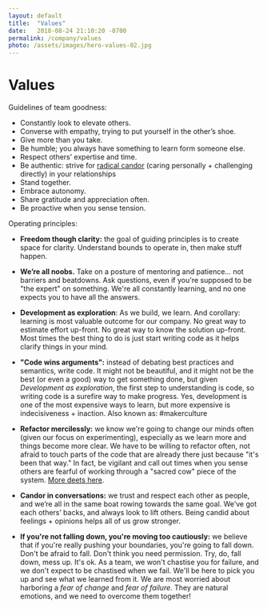 ```yaml
---
layout: default
title:  "Values"
date:   2018-08-24 21:10:20 -0700
permalink: /company/values
photo: /assets/images/hero-values-02.jpg
---
```


# Values

Guidelines of team goodness:

- Constantly look to elevate others.
- Converse with empathy, trying to put yourself in the other’s shoe.  
- Give more than you take.
- Be humble; you always have something to learn form someone else.
- Respect others’ expertise and time.
- Be authentic: strive for [radical candor](https://www.youtube.com/watch?v=4yODalLQ2lM) (caring personally + challenging directly) in your relationships
- Stand together.
- Embrace autonomy.
- Share gratitude and appreciation often.
- Be proactive when you sense tension.

Operating principles:

- **Freedom though clarity:** the goal of guiding principles is to create space for clarity. Understand bounds to operate in, then make stuff happen.

- **We’re all noobs.** Take on a posture of mentoring and patience… not barriers and beatdowns. Ask questions, even if you're supposed to be "the expert" on something. We're all constantly learning, and no one expects you to have all the answers.

- **Development as exploration**: As we build, we learn. And corollary: learning is most valuable outcome for our company. No great way to estimate effort up-front. No great way to know the solution up-front. Most times the best thing to do is just start writing code as it helps clarify things in your mind.

- **"Code wins arguments":** instead of debating best practices and semantics, write code. It might not be beautiful, and it might not be the best (or even a good) way to get something done, but given *Development as exploration*, the first step to understanding is code, so writing code is a surefire way to make progress. Yes, development is one of the most expensive ways to learn, but more expensive is indecisiveness + inaction. Also known as: #makerculture

- **Refactor mercilessly:** we know we're going to change our minds often (given our focus on experimenting), especially as we learn more and things become more clear. We have to be willing to refactor often, not afraid to touch parts of the code that are already there just because "it's been that way." In fact, be vigilant and call out times when you sense others are fearful of working through a "sacred cow" piece of the system. [More deets here](http://c2.com/cgi/wiki?RefactorMercilessly).

- **Candor in conversations:** we trust and respect each other as people, and we’re all in the same boat rowing towards the same goal. We’ve got each others’ backs, and always look to lift others. Being candid about feelings + opinions helps all of us grow stronger.

- **If you're not falling down, you're moving too cautiously:** we believe that if you're really pushing your boundaries, you're going to fall down. Don't be afraid to fall. Don't think you need permission. Try, do, fall down, mess up. It's ok. As a team, we won't chastise you for failure, and we don't expect to be chastised when we fail. We'll be here to pick you up and see what we learned from it. We are most worried about harboring a *fear of change* and *fear of failure*. They are natural emotions, and we need to overcome them together!
